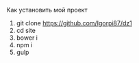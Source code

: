 Как установить мой проект

1. git clone https://github.com/Igorpi87/dz1
2. cd site
3. bower i
4. npm i
5. gulp

